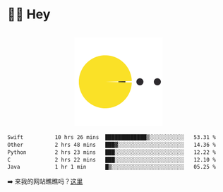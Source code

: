 
# 👋🏻 Hey
<div align="center">
	<br>
	<img src="https://raw.githubusercontent.com/Aniket965/Aniket965/master/pacman.svg?sanitize=true" width="200" height="200">
	<br>
</div>

<!--START_SECTION:waka-->

```txt
Swift          10 hrs 26 mins  █████████████▒░░░░░░░░░░░   53.31 %
Other          2 hrs 48 mins   ███▓░░░░░░░░░░░░░░░░░░░░░   14.36 %
Python         2 hrs 23 mins   ███░░░░░░░░░░░░░░░░░░░░░░   12.22 %
C              2 hrs 22 mins   ███░░░░░░░░░░░░░░░░░░░░░░   12.10 %
Java           1 hr 1 min      █▒░░░░░░░░░░░░░░░░░░░░░░░   05.25 %
```

<!--END_SECTION:waka-->

 ➡️  来我的网站瞧瞧吗？[这里](https://www.shaolongfei.com)
